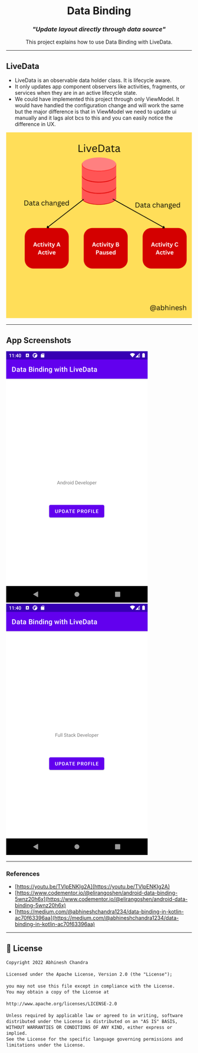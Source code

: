 <h1 align="center">Data Binding</h1>

<h3 align="center"><i>"Update layout directly through data source"</i></h3>
<p align="center">
This project explains how to use Data Binding with LiveData.
    </p>
    
---

## LiveData
- LiveData is an observable data holder class. It is lifecycle aware.
- It only updates app component observers like activities, fragments, or services when they are in an active lifecycle state.
- We could have implemented this project through only ViewModel. It would have handled the configuration change and will work the same but the major difference is that in ViewModel we need to update ui manually and it lags alot bcs to this and you can easily notice the difference in UX.

![LiveData](https://github.com/abhineshchandra1234/LiveDataApp/blob/master/images/LiveData.png)

---

## App Screenshots

![LiveData1](https://github.com/abhineshchandra1234/DataBinding_With_LiveData/blob/master/screenshots/LiveData1.png) 
![LiveData2](https://github.com/abhineshchandra1234/DataBinding_With_LiveData/blob/master/screenshots/LiveData2.png)

---

### References
- [https://youtu.be/TVlpENKIg2A](https://youtu.be/TVlpENKIg2A)
- [https://www.codementor.io/@elirangoshen/android-data-binding-5wnz20h6x](https://www.codementor.io/@elirangoshen/android-data-binding-5wnz20h6x)
- [https://medium.com/@abhineshchandra1234/data-binding-in-kotlin-ac70f63396aa](https://medium.com/@abhineshchandra1234/data-binding-in-kotlin-ac70f63396aa)

---

## 📝 License

```
Copyright 2022 Abhinesh Chandra

Licensed under the Apache License, Version 2.0 (the "License");

you may not use this file except in compliance with the License.
You may obtain a copy of the License at

http://www.apache.org/licenses/LICENSE-2.0

Unless required by applicable law or agreed to in writing, software
distributed under the License is distributed on an "AS IS" BASIS,
WITHOUT WARRANTIES OR CONDITIONS OF ANY KIND, either express or implied.
See the License for the specific language governing permissions and
limitations under the License.
```
